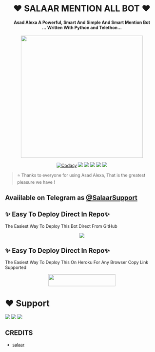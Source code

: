 <h1 align="center"><b>❤️ SALAAR MENTION ALL BOT ❤️</b></h1>

<h4 align="center">Asad Alexa A Powerful, Smart And Simple And Smart Mention Bot <br> ... Written With Python and Telethon...</h4>

<p align="center"><a href="https://t.me/salaar_op"><img src="[ ](https://graph.org/file/0ee1139f4b7076e4f16b4.jpg)" width="400"></a></p>

<p align="center">
    <a href="https://app.codacy.com/manual/TheTeamAlexa/MentionBot/dashboard"> <img src="https://img.shields.io/codacy/grade/4d58f2a402b54aed8a7d95f7add45a81?color=brightgreen&logo=codacy&logoColor=green&style=for-the-badge" alt="Codacy" /></a>
    <a href="https://github.com/TheTeamAlexa/MentionBot"> <img src="https://img.shields.io/github/repo-size/TheTeamAlexa/MentionBot?color=orange&logo=github&logoColor=green&style=for-the-badge" /></a>
    <a href="https://github.com/TheTeamAlexa/MentionBot/commits/prince"> <img src="https://img.shields.io/github/last-commit/TheTeamAlexa/MentionBot?color=brown&logo=github&logoColor=green&style=for-the-badge" /></a>
    <a href="https://github.com/TheTeamAlexa/MentionBot/issues"> <img src="https://img.shields.io/github/issues/TheTeamAlexa/MentionBot?color=blueviolet&logo=github&logoColor=green&style=for-the-badge" /></a>
    <a href="https://github.com/TheTeamAlexa/MentionBot/network/members"> <img src="https://img.shields.io/github/forks/TheTeamAlexa/MentionBot?color=red&logo=github&logoColor=green&style=for-the-badge" /></a>  
    <a href="https://pypi.org/project/Telethon/"> <img src="https://img.shields.io/pypi/v/telethon?color=yellow&label=telethon&logo=python&logoColor=green&style=for-the-badge" /></a>
</p>

> ⭐️ Thanks to everyone for using Asad Alexa, That is the greatest pleasure we have !

## Avaiilable on Telegram as [@SalaarSupport](https://t.me/salaarpro66_bot)

## ✨ Easy To Deploy Direct In Repo✨

The Easiest Way To Deploy This Bot Direct From GitHub

<p align="center"><a href="https://heroku.com/deploy"><img src="https://www.herokucdn.com/deploy/button.svg"></a>

## ✨ Easy To Deploy Direct In Repo✨

The Easiest Way To Deploy This On Heroku For Any Browser Copy Link Supported

<p align="center"><a href="https://heroku.com/deploy?template=https://github.com/TheTeamAlexa/MentionBot"> <img src="https://img.shields.io/badge/Deploy%20To%20Heroku-black?style=for-the-badge&logo=heroku" width="220" height="38.45"/></a></p>
 
 
# ❤️ Support
<a href="https://t.me/salaar_server"><img src="https://img.shields.io/badge/Join-Telegram%20Channel-red.svg?logo=Telegram"></a>
<a href="https://t.me/salaar_server"><img src="https://img.shields.io/badge/Join-Telegram%20Group-blue.svg?logo=telegram"></a>
<a href="https://t.me/apne_duniya"><img src="https://img.shields.io/badge/Give-Me%20Heart-blue.svg?logo=telegram"></a>


## CREDITS

- [salaar](https://t.me/salaar_op)
